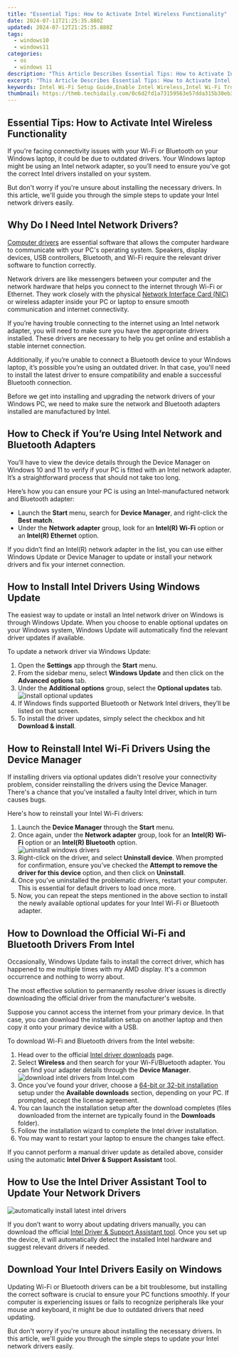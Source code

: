 ```yaml
---
title: "Essential Tips: How to Activate Intel Wireless Functionality"
date: 2024-07-11T21:25:35.880Z
updated: 2024-07-12T21:25:35.880Z
tags:
  - windows10
  - windows11
categories:
  - os
  - windows 11
description: "This Article Describes Essential Tips: How to Activate Intel Wireless Functionality"
excerpt: "This Article Describes Essential Tips: How to Activate Intel Wireless Functionality"
keywords: Intel Wi-Fi Setup Guide,Enable Intel Wireless,Intel Wi-Fi Troubleshooting,Turn On Intel Wifi,Intel Network Activation,Intel Wi-Fi Connectivity,Intel Wi-Fi Utilization
thumbnail: https://thmb.techidaily.com/0c6d2fd1a73159563e57dda315b30eb330741092cc6760e2a82edb3563c1b5c8.jpg
---
```


## Essential Tips: How to Activate Intel Wireless Functionality

 If you're facing connectivity issues with your Wi-Fi or Bluetooth on your Windows laptop, it could be due to outdated drivers. Your Windows laptop might be using an Intel network adapter, so you’ll need to ensure you’ve got the correct Intel drivers installed on your system.

 But don't worry if you're unsure about installing the necessary drivers. In this article, we'll guide you through the simple steps to update your Intel network drivers easily.

## Why Do I Need Intel Network Drivers?

[Computer drivers](https://www.makeuseof.com/computer-drivers-what-are-they-why-should-you-update/) are essential software that allows the computer hardware to communicate with your PC's operating system. Speakers, display devices, USB controllers, Bluetooth, and Wi-Fi require the relevant driver software to function correctly.

 Network drivers are like messengers between your computer and the network hardware that helps you connect to the internet through Wi-Fi or Ethernet. They work closely with the physical [Network Interface Card (NIC)](https://www.makeuseof.com/what-are-network-interface-cards-nics/) or wireless adapter inside your PC or laptop to ensure smooth communication and internet connectivity.

 If you’re having trouble connecting to the internet using an Intel network adapter, you will need to make sure you have the appropriate drivers installed. These drivers are necessary to help you get online and establish a stable internet connection.

 Additionally, if you’re unable to connect a Bluetooth device to your Windows laptop, it’s possible you’re using an outdated driver. In that case, you'll need to install the latest driver to ensure compatibility and enable a successful Bluetooth connection.

 Before we get into installing and upgrading the network drivers of your Windows PC, we need to make sure the network and Bluetooth adapters installed are manufactured by Intel.

## How to Check if You’re Using Intel Network and Bluetooth Adapters

 You’ll have to view the device details through the Device Manager on Windows 10 and 11 to verify if your PC is fitted with an Intel network adapter. It’s a straightforward process that should not take too long.

 Here’s how you can ensure your PC is using an Intel-manufactured network and Bluetooth adapter:

* Launch the **Start** menu, search for **Device Manager**, and right-click the **Best match**.
* Under the **Network adapter** group, look for an **Intel(R) Wi-Fi** option or an **Intel(R) Ethernet** option.

 If you didn’t find an Intel(R) network adapter in the list, you can use either Windows Update or Device Manager to update or install your network drivers and fix your internet connection.

## How to Install Intel Drivers Using Windows Update

 The easiest way to update or install an Intel network driver on Windows is through Windows Update. When you choose to enable optional updates on your Windows system, Windows Update will automatically find the relevant driver updates if available.

 To update a network driver via Windows Update:

1. Open the **Settings** app through the **Start** menu.
2. From the sidebar menu, select **Windows Update** and then click on the **Advanced options** tab.
3. Under the **Additional options** group, select the **Optional updates** tab.  
![install optional updates](https://static1.makeuseofimages.com/wordpress/wp-content/uploads/2023/07/whatsapp-image-2023-07-21-at-00-11-52.jpeg)
4. If Windows finds supported Bluetooth or Network Intel drivers, they’ll be listed on that screen.
5. To install the driver updates, simply select the checkbox and hit **Download & install**.

## How to Reinstall Intel Wi-Fi Drivers Using the Device Manager

 If installing drivers via optional updates didn't resolve your connectivity problem, consider reinstalling the drivers using the Device Manager. There's a chance that you've installed a faulty Intel driver, which in turn causes bugs.

 Here's how to reinstall your Intel Wi-Fi drivers:

1. Launch the **Device Manager** through the **Start** menu.
2. Once again, under the **Network adapter** group, look for an **Intel(R) Wi-Fi** option or an **Intel(R) Bluetooth** option.  
![uninstall windows drivers](https://static1.makeuseofimages.com/wordpress/wp-content/uploads/2023/07/whatsapp-image-2023-07-21-at-23-09-59.jpeg)
3. Right-click on the driver, and select **Uninstall device**. When prompted for confirmation, ensure you’ve checked the **Attempt to remove the driver for this device** option, and then click on **Uninstall**.
4. Once you’ve uninstalled the problematic drivers, restart your computer. This is essential for default drivers to load once more.
5. Now, you can repeat the steps mentioned in the above section to install the newly available optional updates for your Intel Wi-Fi or Bluetooth adapter.

## How to Download the Official Wi-Fi and Bluetooth Drivers From Intel

 Occasionally, Windows Update fails to install the correct driver, which has happened to me multiple times with my AMD display. It's a common occurrence and nothing to worry about.

 The most effective solution to permanently resolve driver issues is directly downloading the official driver from the manufacturer's website.

 Suppose you cannot access the internet from your primary device. In that case, you can download the installation setup on another laptop and then copy it onto your primary device with a USB.

 To download Wi-Fi and Bluetooth drivers from the Intel website:

1. Head over to the official [Intel driver downloads](https://www.intel.com/content/www/us/en/download-center/home.html) page.
2. Select **Wireless** and then search for your Wi-Fi/Bluetooth adapter. You can find your adapter details through the **Device Manager**.  
![download intel drivers from Intel.com](https://static1.makeuseofimages.com/wordpress/wp-content/uploads/2023/07/screenshot-2023-07-20-at-10-19-42-am.png)
3. Once you’ve found your driver, choose a [64-bit or 32-bit installation](https://www.makeuseof.com/tag/difference-32-bit-64-bit-windows/) setup under the **Available downloads** section, depending on your PC. If prompted, accept the license agreement.
4. You can launch the installation setup after the download completes (files downloaded from the internet are typically found in the **Downloads** folder).
5. Follow the installation wizard to complete the Intel driver installation.
6. You may want to restart your laptop to ensure the changes take effect.

 If you cannot perform a manual driver update as detailed above, consider using the automatic **Intel Driver & Support Assistant** tool.

## How to Use the Intel Driver Assistant Tool to Update Your Network Drivers

![automatically install latest intel drivers](https://static1.makeuseofimages.com/wordpress/wp-content/uploads/2023/07/screenshot-2023-07-20-at-10-30-27-am.png)

 If you don’t want to worry about updating drivers manually, you can download the official [Intel Driver & Support Assistant tool](https://www.intel.com/content/www/us/en/support/detect.html). Once you set up the device, it will automatically detect the installed Intel hardware and suggest relevant drivers if needed.

## Download Your Intel Drivers Easily on Windows

 Updating Wi-Fi or Bluetooth drivers can be a bit troublesome, but installing the correct software is crucial to ensure your PC functions smoothly. If your computer is experiencing issues or fails to recognize peripherals like your mouse and keyboard, it might be due to outdated drivers that need updating.

 But don't worry if you're unsure about installing the necessary drivers. In this article, we'll guide you through the simple steps to update your Intel network drivers easily.



<ins class="adsbygoogle"
      style="display:block"
      data-ad-client="ca-pub-7571918770474297"
      data-ad-slot="8358498916"
      data-ad-format="auto"
      data-full-width-responsive="true"></ins>

